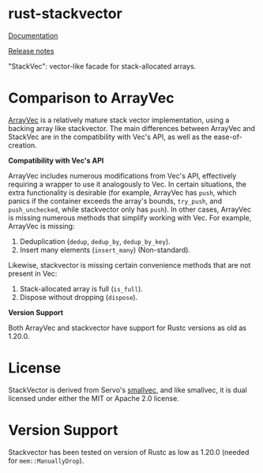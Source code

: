 rust-stackvector
================

[Documentation](https://docs.rs/stackvector/)

[Release notes](https://github.com/Alexhuszagh/rust-stackvector/releases)

"StackVec": vector-like facade for stack-allocated arrays.

# Comparison to ArrayVec

[ArrayVec](https://github.com/bluss/arrayvec) is a relatively mature stack vector implementation, using a backing array like stackvector. The main differences between ArrayVec and StackVec are in the compatibility with Vec's API, as well as the ease-of-creation.

**Compatibility with Vec's API**

ArrayVec includes numerous modifications from Vec's API, effectively requiring a wrapper to use it analogously to Vec. In certain situations, the extra functionality is desirable (for example, ArrayVec has `push`, which panics if the container exceeds the array's bounds, `try_push`, and `push_unchecked`, while stackvector only has `push`). In other cases, ArrayVec is missing numerous methods that simplify working with Vec. For example, ArrayVec is missing:

1. Deduplication (`dedup`, `dedup_by`, `dedup_by_key`).
2. Insert many elements (`insert_many`) (Non-standard).

Likewise, stackvector is missing certain convenience methods that are not present in Vec:

1. Stack-allocated array is full (`is_full`).
2. Dispose without dropping (`dispose`).

**Version Support**

Both ArrayVec and stackvector have support for Rustc versions as old as 1.20.0.

# License

StackVector is derived from Servo's [smallvec](https://github.com/servo/rust-smallve), and like smallvec, it is dual licensed under either the MIT or Apache 2.0 license.

# Version Support

Stackvector has been tested on version of Rustc as low as 1.20.0 (needed for `mem::ManuallyDrop`).
